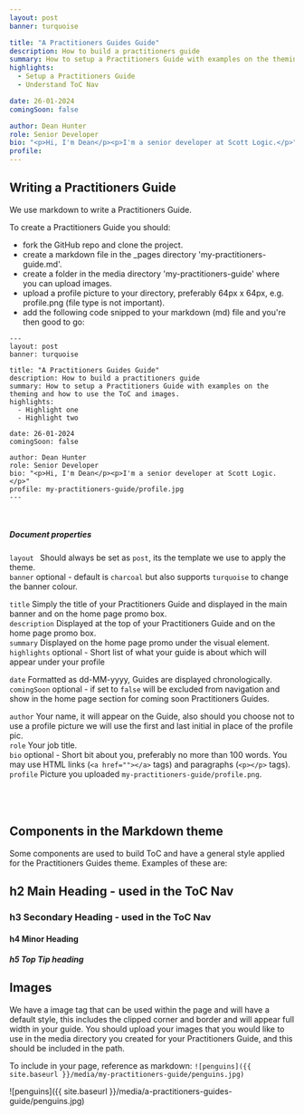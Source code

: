 ```yaml
---
layout: post
banner: turquoise

title: "A Practitioners Guides Guide"
description: How to build a practitioners guide
summary: How to setup a Practitioners Guide with examples on the theming and how to use the ToC and images.
highlights:
  - Setup a Practitioners Guide
  - Understand ToC Nav

date: 26-01-2024
comingSoon: false

author: Dean Hunter
role: Senior Developer
bio: "<p>Hi, I'm Dean</p><p>I'm a senior developer at Scott Logic.</p>"
profile:
---
```


## Writing a Practitioners Guide

We use markdown to write a Practitioners Guide.

To create a Practitioners Guide you should:
- fork the GitHub repo and clone the project.
- create a markdown file in the _pages directory 'my-practitioners-guide.md'.
- create a folder in the media directory 'my-practitioners-guide' where you can upload images.
- upload a profile picture to your directory, preferably 64px x 64px, e.g. profile.png (file type is not important).
- add the following code snipped to your markdown (md) file and you're then good to go:

```
---
layout: post
banner: turquoise

title: "A Practitioners Guides Guide"
description: How to build a practitioners guide
summary: How to setup a Practitioners Guide with examples on the theming and how to use the ToC and images.
highlights:
  - Highlight one
  - Highlight two

date: 26-01-2024
comingSoon: false

author: Dean Hunter
role: Senior Developer
bio: "<p>Hi, I'm Dean</p><p>I'm a senior developer at Scott Logic.</p>"
profile: my-practitioners-guide/profile.jpg
---
```
  <br />
 
##### Document properties

```layout ``` Should always be set as ```post```, its the template we use to apply the theme.\
```banner``` optional - default is ```charcoal``` but also supports ```turquoise``` to change the banner colour.

```title``` Simply the title of your Practitioners Guide and displayed in the main banner and on the home page promo box.\
```description``` Displayed at the top of your Practitioners Guide and on the home page promo box.\
```summary``` Displayed on the home page promo under the visual element.\
```highlights``` optional - Short list of what your guide is about which will appear under your profile

```date``` Formatted as dd-MM-yyyy, Guides are displayed chronologically.\
```comingSoon``` optional - if set to ```false``` will be excluded from navigation and show in the home page section for coming soon Practitioners Guides.

```author``` Your name, it will appear on the Guide, also should you choose not to use a profile picture we will use the first and last initial in place of the profile pic.\
```role``` Your job title.\
```bio``` optional - Short bit about you, preferably no more than 100 words. You may use HTML links (`<a href=""></a>` tags) and paragraphs (`<p></p>` tags).\
```profile``` Picture you uploaded ```my-practitioners-guide/profile.png```.\
  <br />
  <br />
  <br />
 
## Components in the Markdown theme

Some components are used to build ToC and have a general style applied for the Practitioners Guides theme.  Examples of these are:

## h2 Main Heading - used in the ToC Nav

### h3 Secondary Heading - used in the ToC Nav

#### h4 Minor Heading

##### h5 Top Tip heading

## Images

We have a image tag that can be used within the page and will have a default style, this includes the clipped corner and border and will appear full width in your guide.  You should upload your images that you would like to use in the media directory you created for your Practitioners Guide, and this should be included in the path.

To include in your page, reference as markdown: ```![penguins]({{ site.baseurl }}/media/my-practitioners-guide/penguins.jpg)```

![penguins]({{ site.baseurl }}/media/a-practitioners-guides-guide/penguins.jpg)